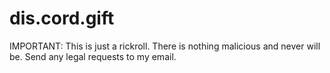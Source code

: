 # dis.cord.gift
IMPORTANT: This is just a rickroll. There is nothing malicious and never will be. Send any legal requests to my email.
